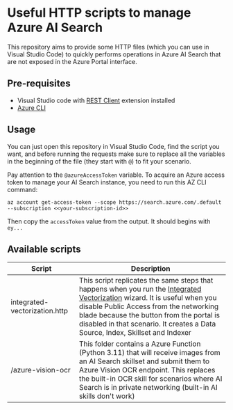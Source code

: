 # Useful HTTP scripts to manage Azure AI Search

This repository aims to provide some HTTP files (which you can use in Visual Studio Code) to quickly performs operations in Azure AI Search that are not exposed in the Azure Portal interface.

## Pre-requisites

- Visual Studio code with [REST Client](https://github.com/Huachao/vscode-restclient) extension installed 
- [Azure CLI](https://learn.microsoft.com/en-us/cli/azure/install-azure-cli)

## Usage

You can just open this repository in Visual Studio Code, find the script you want, and before running the requests make sure to replace all the variables in the beginning of the file (they start with ``@``) to fit your scenario.

Pay attention to the ``@azureAccessToken`` variable. To acquire an Azure access token to manage your AI Search instance, you need to run this AZ CLI command:

``az account get-access-token --scope https://search.azure.com/.default --subscription <<your-subscription-id>>``

Then copy the ``accessToken`` value from the output. It should begins with ``ey...``

## Available scripts

| Script                            | Description   |
| ---                               | ---           | 
| integrated-vectorization.http     |  This script replicates the same steps that happens when you run the [Integrated Vectorization](https://learn.microsoft.com/en-us/azure/search/search-get-started-portal-import-vectors) wizard. It is useful when you disable Public Access from the networking blade because the button from the portal is disabled in that scenario. It creates a Data Source, Index, Skillset and Indexer |
| /azure-vision-ocr     |  This folder contains a Azure Function (Python 3.11) that will receive images from an AI Search skillset and submit them to Azure Vision OCR endpoint. This replaces the built-in OCR skill for scenarios where AI Search is in private networking (built-in AI skills don't work) |
